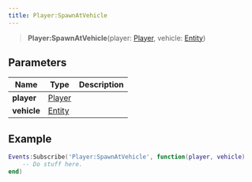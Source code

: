 ```yaml
---
title: Player:SpawnAtVehicle
---
```


> **Player:SpawnAtVehicle**(player: [Player](/vext/ref/server/type/player), vehicle: [Entity](/vext/ref/shared/type/entity))

## Parameters

| Name | Type | Description |
| ---- | ---- | ----------- |
| **player** | [Player](/vext/ref/server/type/player) |  |
| **vehicle** | [Entity](/vext/ref/shared/type/entity) |  |

## Example

```lua
Events:Subscribe('Player:SpawnAtVehicle', function(player, vehicle)
    -- Do stuff here.
end)
```
